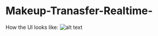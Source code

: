 # Makeup-Tranasfer-Realtime-
How the UI looks like:
![alt text](https://github.com/HuangWeiKulish/Makeup-Tranasfer-Realtime-/blob/master/Photos/Makeup%20Style%20Transfer%20App.png)
